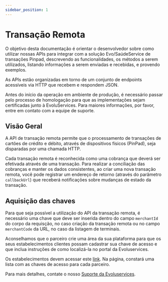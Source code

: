 ```yaml
---
sidebar_position: 1
---
```

# Transação Remota

O objetivo desta documentação é orientar o desenvolvedor sobre como utilizar nossas APIs para integrar com a solução Evo/SaúdeService de transações Pinpad, descrevendo as funcionalidades, os métodos a serem utilizados, listando informações a serem enviadas e recebidas, e provendo exemplos.

As APIs estão organizadas em torno de um conjunto de endpoints acessíveis via HTTP que recebem e respondem JSON.

Antes do início da operação em ambiente de produção, é necessário passar pelo processo de homologação para que as implementações sejam certificadas junto à EvoluServices. Para maiores informações, por favor, entre em contato com a equipe de suporte.

## Visão Geral

A API de transação remota permite que o processamento de transações de cartões de crédito e débito, através de dispositivos físicos (PinPad), seja disparadas por uma chamada HTTP.

Cada transação remota é reconhecida como uma cobrança que deverá ser efetivada através de uma transação. Para realizar a conciliação das cobranças e manter os dados consistentes, ao criar uma nova transação remota, você pode registrar um endereço de retorno (através do parâmetro `callbackUrl`) que receberá notificações sobre mudanças de estado da transação.

## Aquisição das chaves
Para que seja possível a utilização do API da transação remota, é necessário uma chave que deve ser inserida dentro do campo `merchantId` do corpo da requisção, no caso criação da transação remota ou no campo `merchantCode` da URL, no caso da listagem de terminais.

Aconselhamos que o parceiro crie uma área da sua plataforma para que os seus estabelecimentos clientes possam cadastrar sua chave de acesso e que inclua instruções de como localizá-la no portal da Evoluservices.

Os estabelecimentos devem acessar este [link](https://www.evoluservices.com/merchant/partner-integrations). Na página, constará uma lista com as chaves de acesso para cada parceiro.

Para mais detalhes, contate o nosso [Suporte da Evoluservices](#suporte-evoluservices).